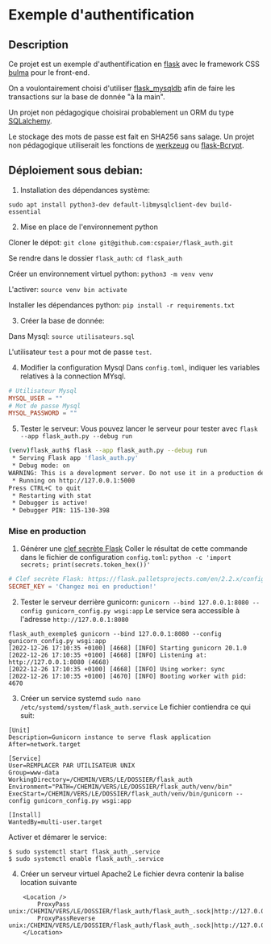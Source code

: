 # Exemple d'authentification

## Description
Ce projet est un exemple d'authentification en [flask](https://flask.palletsprojects.com/) avec le framework CSS [bulma](https://bulma.io")  pour le front-end.

On a voulontairement choisi d'utiliser [flask_mysqldb](https://flask-mysqldb.readthedocs.io/) afin de faire les transactions sur la base de donnée "à la main".

Un projet non pédagogique choisirai probablement un ORM du type [SQLalchemy](https://www.sqlalchemy.org/).

Le stockage des mots de passe est fait en SHA256 sans salage. Un projet non pédagogique utiliserait les fonctions de [werkzeug](https://werkzeug.palletsprojects.com/en/2.2.x/utils/#module-werkzeug.security) ou [flask-Bcrypt](https://flask-bcrypt.readthedocs.io/en/1.0.1/).

## Déploiement sous debian:


1. Installation des dépendances système:

`sudo apt install python3-dev default-libmysqlclient-dev build-essential`

2. Mise en place de l'environnement python

Cloner le dépot: `git clone git@github.com:cspaier/flask_auth.git`

Se rendre dans le dossier `flask_auth`: `cd flask_auth`

Créer un environnement virtuel python: `python3 -m venv venv`

L'activer: `source venv bin activate`

Installer les dépendances python: `pip install -r requirements.txt`

3. Créer la base de donnée:

Dans Mysql: `source utilisateurs.sql`

L'utilisateur `test` a pour mot de passe `test`.

4. Modifier la configuration Mysql
Dans `config.toml`, indiquer les variables relatives à la connection MYsql.
```toml
# Utilisateur Mysql
MYSQL_USER = ""
# Mot de passe Mysql
MYSQL_PASSWORD = ""
```

5. Tester le serveur:
Vous pouvez lancer le serveur pour tester avec `flask --app flask_auth.py --debug run`
```sh
(venv)flask_auth$ flask --app flask_auth.py --debug run
 * Serving Flask app 'flask_auth.py'
 * Debug mode: on
WARNING: This is a development server. Do not use it in a production deployment. Use a production WSGI server instead.
 * Running on http://127.0.0.1:5000
Press CTRL+C to quit
 * Restarting with stat
 * Debugger is active!
 * Debugger PIN: 115-130-398
```


### Mise en production

1. Générer une [clef secrète Flask](https://flask.palletsprojects.com/en/2.2.x/config/#SECRET_KEY)
Coller le résultat de cette commande dans le fichier de configuration `config.toml`:
`python -c 'import secrets; print(secrets.token_hex())'`

```toml
# Clef secrète Flask: https://flask.palletsprojects.com/en/2.2.x/config/#SECRET_KEY
SECRET_KEY = 'Changez moi en production!'
```

2. Tester le serveur derrière gunicorn: `gunicorn --bind 127.0.0.1:8080 --config gunicorn_config.py wsgi:app`
Le service sera accessible à l'adresse `http://127.0.0.1:8080`
```
flask_auth_exemple$ gunicorn --bind 127.0.0.1:8080 --config gunicorn_config.py wsgi:app
[2022-12-26 17:10:35 +0100] [4668] [INFO] Starting gunicorn 20.1.0
[2022-12-26 17:10:35 +0100] [4668] [INFO] Listening at: http://127.0.0.1:8080 (4668)
[2022-12-26 17:10:35 +0100] [4668] [INFO] Using worker: sync
[2022-12-26 17:10:35 +0100] [4670] [INFO] Booting worker with pid: 4670
```


3. Créer un service systemd
`sudo nano /etc/systemd/system/flask_auth.service`
Le fichier contiendra ce qui suit:
```
[Unit]
Description=Gunicorn instance to serve flask application
After=network.target

[Service]
User=REMPLACER PAR UTILISATEUR UNIX
Group=www-data
WorkingDirectory=/CHEMIN/VERS/LE/DOSSIER/flask_auth
Environment="PATH=/CHEMIN/VERS/LE/DOSSIER/flask_auth/venv/bin"
ExecStart=/CHEMIN/VERS/LE/DOSSIER/flask_auth/venv/bin/gunicorn --config gunicorn_config.py wsgi:app

[Install]
WantedBy=multi-user.target
```

Activer et démarer le service:
```
$ sudo systemctl start flask_auth_.service
$ sudo systemctl enable flask_auth_.service
```

4. Créer un serveur virtuel Apache2
Le fichier devra contenir la balise location suivante
```
	<Location />
		ProxyPass unix:/CHEMIN/VERS/LE/DOSSIER/flask_auth/flask_auth_.sock|http://127.0.0.1/
		ProxyPassReverse unix:/CHEMIN/VERS/LE/DOSSIER/flask_auth/flask_auth_.sock|http://127.0.0.1/
	</Location>

```

